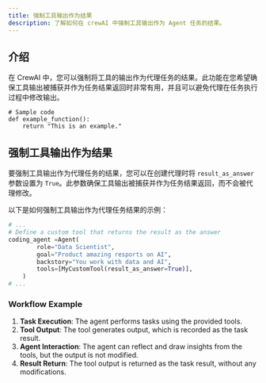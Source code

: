 ```yaml
---
title: 强制工具输出作为结果
description: 了解如何在 crewAI 中强制工具输出作为 Agent 任务的结果。
---
```


## 介绍
在 CrewAI 中，您可以强制将工具的输出作为代理任务的结果。此功能在您希望确保工具输出被捕获并作为任务结果返回时非常有用，并且可以避免代理在任务执行过程中修改输出。

```
# Sample code
def example_function():
    return "This is an example."
```

## 强制工具输出作为结果
要强制工具输出作为代理任务的结果，您可以在创建代理时将 `result_as_answer` 参数设置为 `True`。此参数确保工具输出被捕获并作为任务结果返回，而不会被代理修改。

以下是如何强制工具输出作为代理任务结果的示例：

```python
# ...
# Define a custom tool that returns the result as the answer
coding_agent =Agent(
        role="Data Scientist",
        goal="Product amazing resports on AI",
        backstory="You work with data and AI",
        tools=[MyCustomTool(result_as_answer=True)],
    )
# ...
```

### Workflow Example

1. **Task Execution**: The agent performs tasks using the provided tools.
2. **Tool Output**: The tool generates output, which is recorded as the task result.
3. **Agent Interaction**: The agent can reflect and draw insights from the tools, but the output is not modified.
4. **Result Return**: The tool output is returned as the task result, without any modifications.